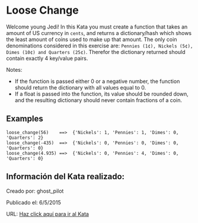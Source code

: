 # Loose Change
Welcome young Jedi! In this Kata you must create a function that takes an amount of US currency in `cents`, and returns a dictionary/hash which shows the least amount of coins used to make up that amount. The only coin denominations considered in this exercise are: `Pennies (1¢), Nickels (5¢), Dimes (10¢) and Quarters (25¢)`.
Therefor the dictionary returned should contain exactly 4 key/value pairs.

Notes:

* If the function is passed either 0 or a negative number, the function should return the dictionary with all values equal to 0.
* If a float is passed into the function, its value should be rounded down, and the resulting dictionary should never contain fractions of a coin.


## Examples
```
loose_change(56)    ==>  {'Nickels': 1, 'Pennies': 1, 'Dimes': 0, 'Quarters': 2}
loose_change(-435)  ==>  {'Nickels': 0, 'Pennies': 0, 'Dimes': 0, 'Quarters': 0}
loose_change(4.935) ==>  {'Nickels': 0, 'Pennies': 4, 'Dimes': 0, 'Quarters': 0}
```

## Información del Kata realizado:
Creado por: ghost_pilot

Publicado el: 6/5/2015

URL: [Haz click aquí para ir al Kata](https://www.codewars.com/kata/5571f712ddf00b54420000ee)